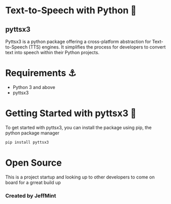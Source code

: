 
# Text-to-Speech with Python 🐍

## pyttsx3

Pyttsx3 is a python package offering a cross-platform abstraction for Text-to-Speech (TTS) engines. It simplifies the process for developers to convert text into speech within their Python projects.

# Requirements :anchor:

- Python 3 and above
- pyttsx3

# Getting Started with pyttsx3 :ferris_wheel:

To get started with pyttsx3, you can install the package using pip, the python package manager
   ```sh
   pip install pyttsx3
   ```

# Open Source 
This is a project startup and looking up to other developers to come on board for a grreat build up

### Created by JeffMint



